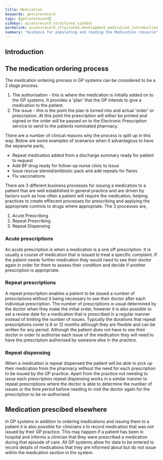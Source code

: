 ```yaml
---
title: Medication
keywords: getcarerecord
tags: [getcarerecord]
sidebar: accessrecord_structured_sidebar
permalink: accessrecord_structured_development_medication_introduction.html
summary: "Guidance for populating and reading the Medication resource"
---
```


## Introduction ##

## The medication ordering process ##
The medication ordering process in GP systems can be considered to be a 2 stage process.
1. The authorisation - this is where the medication is initially added on to the GP systems. It provides a 'plan' that the GP intends to give a medication to the patient.
2. The issue - this is the point the plan is turned into and actual 'order' or prescription. At this point the prescription will either be printed and signed or the order will be passed on to the Electronic Prescription service to send to the patients nominated pharmacy.

There are a number of clinical reasons why the process is split up in this way. Below are some examples of scenarios when it advantagous to have the separarte parts,
* Repeat medication added from a discharge summary ready for patient to request 
* Add BP drug ready for follow-up nurse clinic to issue
* Issue rescue steroid/antibiotic pack and add repeats for flares 
* Flu vaccinations

There are 3 different business processes for issuing a medication to a patient that are well established in general practice and are driven by factors such as how often a patient will require the medication, helping practices to create effiecent processes for prescribing and applying the appropriate controls to drugs where appropriate. The 3 processes are,
 1. Acute Prescribing
 2. Repeat Prescribing
 3. Repeat Dispensing
 
### Acute prescriptions ###
An acute prescription is when a medication is a one off prescription. It is usually a course of medication that is issued to treat a specific complaint. 
If the patient needs further medication they would need to see their doctor again in order for them to assess their condition and decide if another prescription is appropriate.

### Repeat prescriptions ###
A repeat prescription enables a patient to be issued a number of prescriptions without it being necessary to see their doctor after each individual prescription. The number of prescriptions is usual determined by the doctor when they make the initial order, however it is also possible to set a review date for a medication that is prescribed in a regular manner instead of limiting the number of issues. Typically the durations that repeat prescriptions cover is 6 or 12 months although they are flexible and can be written for any period. 
Although the patient does not have to see their doctor in order to authorise each issue of the medication they will need to have the prescription authorised by someone else in the practice. 

### Repeat dispensing ###
When a medication is repeat dispensed the patient will be able to pick up their medication from the pharmacy without the need for each prescription to be issued by the GP practice.
Apart from the practice not needing to issue each prescription repeat dispensing works in a similar manner to repeat prescriptions where the doctor is able to determine the number of issues or the time period before needing to visit the doctor again for the prescription to be re-authorised.

## Medication prescibed elsewhere ##
In GP systems in addition to ordering medications and issuing them to a patient it is also possible for clinicians s to record medication that was not issued by their GP practice. This may happen if a patient has been in hospital and informs a clinician that they were prescribed a medication during that episode of care. All GP systems allow for data to be entered to record details of medications that they are informed about but do not issue within the medication section in the system.

